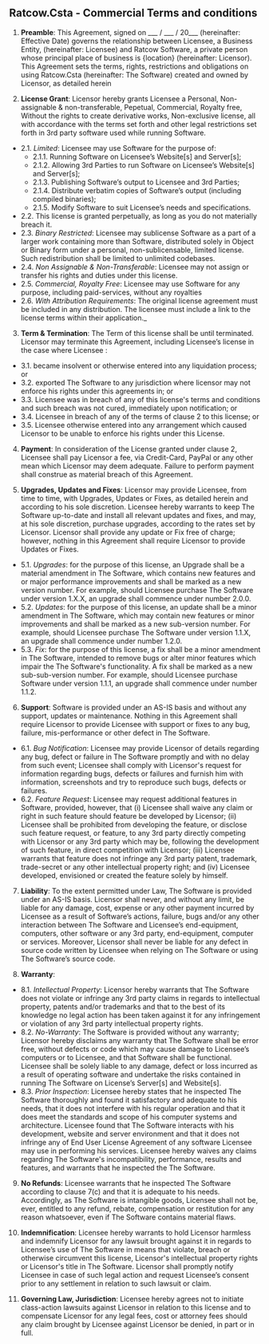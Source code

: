 ﻿## Ratcow.Csta - Commercial Terms and conditions

1. __Preamble__: This Agreement, signed on ___ / ___ / 20___ (hereinafter: Effective Date) governs the relationship between Licensee, a Business Entity, (hereinafter: Licensee) and Ratcow Software, a private person whose principal place of business is {location} (hereinafter: Licensor). This Agreement sets the terms, rights, restrictions and obligations on using Ratcow.Csta (hereinafter: The Software) created and owned by Licensor, as detailed herein

2. __License Grant__: Licensor hereby grants Licensee a Personal, Non-assignable & non-transferable, Pepetual, Commercial, Royalty free, Without the rights to create derivative works, Non-exclusive license, all with accordance with the terms set forth and other legal restrictions set forth in 3rd party software used while running Software.
  * 2.1. _Limited_: Licensee may use Software for the purpose of:  
    * 2.1.1. Running Software on Licensee’s Website[s] and Server[s];
    * 2.1.2. Allowing 3rd Parties to run Software on Licensee’s Website[s] and Server[s];
    * 2.1.3. Publishing Software’s output to Licensee and 3rd Parties;
    * 2.1.4. Distribute verbatim copies of Software’s output (including compiled binaries);
    * 2.1.5. Modify Software to suit Licensee’s needs and specifications.
  * 2.2. This license is granted perpetually, as long as you do not materially breach it.
  * 2.3. _Binary Restricted_: Licensee may sublicense Software as a part of a larger work containing more than Software, distributed solely in Object or Binary form under a personal, non-sublicensable, limited license. Such redistribution shall be limited to unlimited codebases.
  * 2.4. _Non Assignable & Non-Transferable_: Licensee may not assign or transfer his rights and duties under this license.
  * 2.5. _Commercial, Royalty Free_: Licensee may use Software for any purpose, including paid-services, without any royalties
  * 2.6. _With Attribution Requirements﻿_: The original license agreement must be included in any distribution. The licensee must include a link to the license terms within their application._

3. __Term & Termination__: The Term of this license shall be until terminated. Licensor may terminate this Agreement, including Licensee’s license in the case where Licensee :
* 3.1. became insolvent or otherwise entered into any liquidation process; or
* 3.2. exported The Software to any jurisdiction where licensor may not enforce his rights under this agreements in; or
* 3.3. Licensee was in breach of any of this license's terms and conditions and such breach was not cured, immediately upon notification; or
* 3.4. Licensee in breach of any of the terms of clause 2 to this license; or
* 3.5. Licensee otherwise entered into any arrangement which caused Licensor to be unable to enforce his rights under this License.

4. __Payment__: In consideration of the License granted under clause 2, Licensee shall pay Licensor a fee, via Credit-Card, PayPal or any other mean which Licensor may deem adequate. Failure to perform payment shall construe as material breach of this Agreement.

5. __Upgrades, Updates and Fixes__: Licensor may provide Licensee, from time to time, with Upgrades, Updates or Fixes, as detailed herein and according to his sole discretion. Licensee hereby warrants to keep The Software up-to-date and install all relevant updates and fixes, and may, at his sole discretion, purchase upgrades, according to the rates set by Licensor. Licensor shall provide any update or Fix free of charge; however, nothing in this Agreement shall require Licensor to provide Updates or Fixes.
* 5.1. _Upgrades_: for the purpose of this license, an Upgrade shall be a material amendment in The Software, which contains new features and or major performance improvements and shall be marked as a new version number. For example, should Licensee purchase The Software under version 1.X.X, an upgrade shall commence under number 2.0.0.
* 5.2. _Updates_: for the purpose of this license, an update shall be a minor amendment in The Software, which may contain new features or minor improvements and shall be marked as a new sub-version number. For example, should Licensee purchase The Software under version 1.1.X, an upgrade shall commence under number 1.2.0.
* 5.3. _Fix_: for the purpose of this license, a fix shall be a minor amendment in The Software, intended to remove bugs or alter minor features which impair the The Software's functionality. A fix shall be marked as a new sub-sub-version number. For example, should Licensee purchase Software under version 1.1.1, an upgrade shall commence under number 1.1.2.

6. __Support__: Software is provided under an AS-IS basis and without any support, updates or maintenance. Nothing in this Agreement shall require Licensor to provide Licensee with support or fixes to any bug, failure, mis-performance or other defect in The Software.
* 6.1. _Bug Notification_: Licensee may provide Licensor of details regarding any bug, defect or failure in The Software promptly and with no delay from such event; Licensee shall comply with Licensor's request for information regarding bugs, defects or failures and furnish him with information, screenshots and try to reproduce such bugs, defects or failures.
* 6.2. _Feature Request_: Licensee may request additional features in Software, provided, however, that (i) Licensee shall waive any claim or right in such feature should feature be developed by Licensor; (ii) Licensee shall be prohibited from developing the feature, or disclose such feature request, or feature, to any 3rd party directly competing with Licensor or any 3rd party which may be, following the development of such feature, in direct competition with Licensor; (iii) Licensee warrants that feature does not infringe any 3rd party patent, trademark, trade-secret or any other intellectual property right; and (iv) Licensee developed, envisioned or created the feature solely by himself.

7. __Liability__:  To the extent permitted under Law, The Software is provided under an AS-IS basis. Licensor shall never, and without any limit, be liable for any damage, cost, expense or any other payment incurred by Licensee as a result of Software’s actions, failure, bugs and/or any other interaction between The Software  and Licensee’s end-equipment, computers, other software or any 3rd party, end-equipment, computer or services.  Moreover, Licensor shall never be liable for any defect in source code written by Licensee when relying on The Software or using The Software’s source code.

8. __Warranty__:
* 8.1. _Intellectual Property_: Licensor hereby warrants that The Software does not violate or infringe any 3rd party claims in regards to intellectual property, patents and/or trademarks and that to the best of its knowledge no legal action has been taken against it for any infringement or violation of any 3rd party intellectual property rights.  
* 8.2. _No-Warranty_: The Software is provided without any warranty; Licensor hereby disclaims any warranty that The Software shall be error free, without defects or code which may cause damage to Licensee’s computers or to Licensee, and that Software shall be functional. Licensee shall be solely liable to any damage, defect or loss incurred as a result of operating software and undertake the risks contained in running The Software on License’s Server[s] and Website[s].
* 8.3. _Prior Inspection_: Licensee hereby states that he inspected The Software thoroughly and found it satisfactory and adequate to his needs, that it does not interfere with his regular operation and that it does meet the standards and scope of his computer systems and architecture. Licensee found that The Software interacts with his development, website and server environment and that it does not infringe any of End User License Agreement of any software Licensee may use in performing his services. Licensee hereby waives any claims regarding The Software's incompatibility, performance, results and features, and warrants that he inspected the The Software.

9. __No Refunds__: Licensee warrants that he inspected The Software according to clause 7(c) and that it is adequate to his needs. Accordingly, as The Software is intangible goods, Licensee shall not be, ever, entitled to any refund, rebate, compensation or restitution for any reason whatsoever, even if The Software contains material flaws.

10. __Indemnification__: Licensee hereby warrants to hold Licensor harmless and indemnify Licensor for any lawsuit brought against it in regards to Licensee’s use of The Software in means that violate, breach or otherwise circumvent this license, Licensor's intellectual property rights or Licensor's title in The Software. Licensor shall promptly notify Licensee in case of such legal action and request Licensee’s consent prior to any settlement in relation to such lawsuit or claim. 

11. __Governing Law, Jurisdiction__: Licensee hereby agrees not to initiate class-action lawsuits against Licensor in relation to this license and to compensate Licensor for any legal fees, cost or attorney fees should any claim brought by Licensee against Licensor be denied, in part or in full.